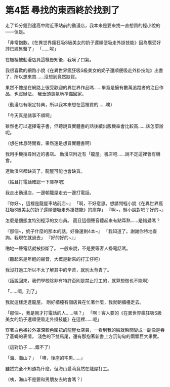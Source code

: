 # 第4話 尋找的東西終於找到了

走了15分鐘到達高中附近車站前的動漫店，我本來是要來找一直想買的輕小說的——但是。

「非常抱歉。《在異世界瘋狂吸S級美女的奶子還順便吸走外掛技能》因為廣受好評已經售罄了」
「……唉」

在櫃檯被動漫店員這樣告知後，我嘆了口氣。

我很喜歡的網路小說《在異世界瘋狂吸S級美女的奶子還順便吸走外掛技能》出書了，所以想來買……沒想到竟然缺貨。

果然不愧是在網路上很受歡迎的異世界作品嗎……畢竟是擁有數萬追蹤者的注目作品，也沒辦法。
我垂頭喪氣地準備回家。

（動漫店有限定特典，所以我本來想在這裡買的……唉）

「今天真是諸事不順啊」

雖然也可以選擇電子書，但聽說買實體書的話後續出版機率會比較高……該怎麼辦呢。

（想在休息時間看，果然還是想買實體書啊）

我用手機搜尋附近的書店。
動漫店附近有「龍屋」書店吧……說不定這裡會有機會。

連動漫店都缺貨了，龍屋可能也會缺貨。

（姑且打電話確認一下庫存吧）

我走出動漫店，一邊朝龍屋走去一邊打電話。

『你好~，這裡是龍屋車站前店~』
「啊，不好意思。想請問輕小說《在異世界瘋狂吸S級美女的奶子還順便吸走外掛技能》的庫存」
『啊~，輕小說對吧？好的~』

怎麼是個態度特別輕浮的女店員。
而且這個聲音聽起來有點耳熟……是錯覺嗎？

『那個~，奶子什麼的那本的話，好像還剩4本~』
「我知道了。謝謝你特地查詢。我現在就過去」
『好的好的~』」

啪地一聲電話就被掛斷了。
一般來說，不是要等客人掛電話嗎。

（聽起來是年輕的聲音，大概是新來的打工仔吧）

我沒打過工所以不太了解其中的辛苦，就別太苛責了。

（話說回來，我們學校除非有特許否則是禁止打工的，就算想做也不能啊）

「……啊，到了」

我就這樣走進龍屋。
剛好櫃檯有個店員在忙著什麼，我就朝櫃檯走去。

「那個~，我是剛才打電話的人……咦？」
「啊！客人要的《在異世界瘋狂吸S級美女的奶子還順便吸走外掛技能》在這裡……呃」

穿著白色襯衫外罩深藍色圍裙的龍屋女店員，一看到我的臉就瞬間變成一副像是吞了蒼蠅的表情。
淺色的下雙馬尾，還有那抱著新書上方沉甸甸的兩顆巨大果實。

（這對奶子……錯不了）

「海、海山？」
「嘖，後座的宅男……」

雖然完全不知道為什麼，但海山愛莉竟然在龍屋打工。

（咦，海山不是要和男朋友去約會嗎？）